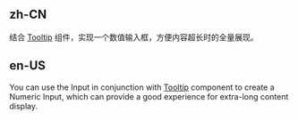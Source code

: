 ## zh-CN

结合 [Tooltip](/components/tooltip-cn) 组件，实现一个数值输入框，方便内容超长时的全量展现。

## en-US

You can use the Input in conjunction with [Tooltip](/components/tooltip) component to create a Numeric Input, which can provide a good experience for extra-long content display.
